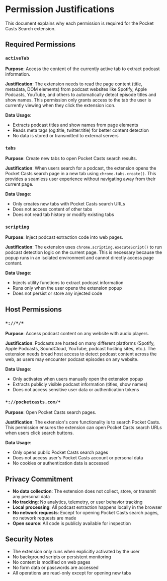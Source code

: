 # Permission Justifications

This document explains why each permission is required for the Pocket Casts Search extension.

## Required Permissions

### `activeTab`
**Purpose**: Access the content of the currently active tab to extract podcast information.

**Justification**: The extension needs to read the page content (title, metadata, DOM elements) from podcast websites like Spotify, Apple Podcasts, YouTube, and others to automatically detect episode titles and show names. This permission only grants access to the tab the user is currently viewing when they click the extension icon.

**Data Usage**:
- Extracts podcast titles and show names from page elements
- Reads meta tags (og:title, twitter:title) for better content detection
- No data is stored or transmitted to external servers

### `tabs`
**Purpose**: Create new tabs to open Pocket Casts search results.

**Justification**: When users search for a podcast, the extension opens the Pocket Casts search page in a new tab using `chrome.tabs.create()`. This provides a seamless user experience without navigating away from their current page.

**Data Usage**:
- Only creates new tabs with Pocket Casts search URLs
- Does not access content of other tabs
- Does not read tab history or modify existing tabs

### `scripting`
**Purpose**: Inject podcast extraction code into web pages.

**Justification**: The extension uses `chrome.scripting.executeScript()` to run podcast detection logic on the current page. This is necessary because the popup runs in an isolated environment and cannot directly access page content.

**Data Usage**:
- Injects utility functions to extract podcast information
- Runs only when the user opens the extension popup
- Does not persist or store any injected code

## Host Permissions

### `*://*/*`
**Purpose**: Access podcast content on any website with audio players.

**Justification**: Podcasts are hosted on many different platforms (Spotify, Apple Podcasts, SoundCloud, YouTube, podcast hosting sites, etc.). The extension needs broad host access to detect podcast content across the web, as users may encounter podcast episodes on any website.

**Data Usage**:
- Only activates when users manually open the extension popup
- Extracts publicly visible podcast information (titles, show names)
- Does not access sensitive user data or authentication tokens

### `*://pocketcasts.com/*`
**Purpose**: Open Pocket Casts search pages.

**Justification**: The extension's core functionality is to search Pocket Casts. This permission ensures the extension can open Pocket Casts search URLs when users click search buttons.

**Data Usage**:
- Only opens public Pocket Casts search pages
- Does not access user's Pocket Casts account or personal data
- No cookies or authentication data is accessed

## Privacy Commitment

- **No data collection**: The extension does not collect, store, or transmit any personal data
- **No tracking**: No analytics, telemetry, or user behavior tracking
- **Local processing**: All podcast extraction happens locally in the browser
- **No network requests**: Except for opening Pocket Casts search pages, no network requests are made
- **Open source**: All code is publicly available for inspection

## Security Notes

- The extension only runs when explicitly activated by the user
- No background scripts or persistent monitoring
- No content is modified on web pages
- No form data or passwords are accessed
- All operations are read-only except for opening new tabs